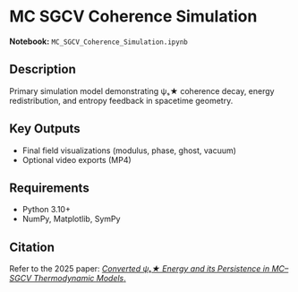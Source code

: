 # MC SGCV Coherence Simulation

**Notebook:** `MC_SGCV_Coherence_Simulation.ipynb`

## Description
Primary simulation model demonstrating ψₛ★ coherence decay, energy redistribution, and entropy feedback in spacetime geometry.

## Key Outputs
- Final field visualizations (modulus, phase, ghost, vacuum)
- Optional video exports (MP4)

## Requirements
- Python 3.10+
- NumPy, Matplotlib, SymPy

## Citation
Refer to the 2025 paper: [*Converted ψₛ★ Energy and its Persistence in MC–SGCV Thermodynamic Models*.](http://dx.doi.org/10.13140/RG.2.2.35208.12807)
